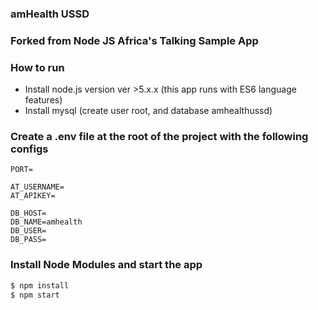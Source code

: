 ### amHealth USSD
### Forked from Node JS Africa's Talking Sample App

### How to run

- Install node.js version ver >5.x.x (this app runs with ES6 language features)
- Install mysql (create user root, and database amhealthussd)


### Create a .env file at the root of the project with the following configs

```
PORT=

AT_USERNAME=
AT_APIKEY=

DB_HOST=
DB_NAME=amhealth
DB_USER=
DB_PASS=
```

### Install Node Modules and start the app

```bash
$ npm install
$ npm start
```
